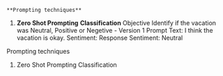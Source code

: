     **Prompting techniques**
1.	**Zero Shot Prompting**
**Classification**
Objective
Identify if the vacation was Neutral, Positive or Negetive - Version 1
Prompt
Text: I think the vacation is okay.
Sentiment:   Response
Sentiment: Neutral


Prompting techniques
1.	Zero Shot Prompting
Classification

